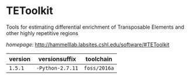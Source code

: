 # TEToolkit

Tools for estimating differential enrichment of Transposable  Elements and other highly repetitive regions

*homepage*: <http://hammelllab.labsites.cshl.edu/software/#TEToolkit>

version | versionsuffix | toolchain
--------|---------------|----------
``1.5.1`` | ``-Python-2.7.11`` | ``foss/2016a``
